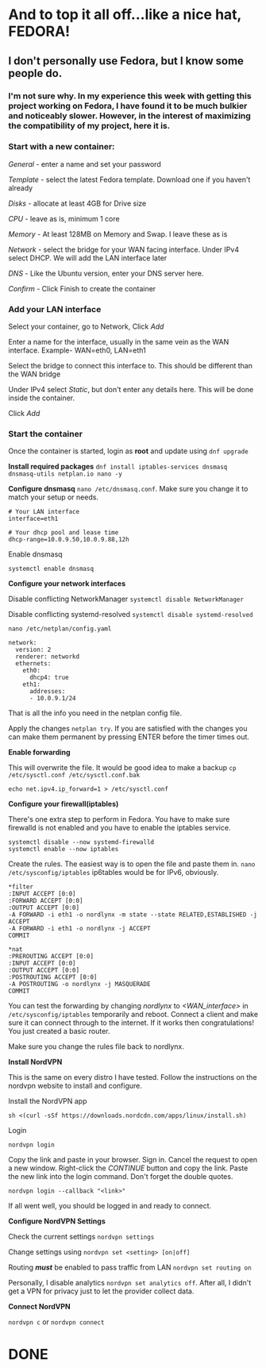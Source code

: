 # And to top it all off...like a nice hat, FEDORA!
## I don't personally use Fedora, but I know some people do.
### I'm not sure why. In my experience this week with getting this project working on Fedora, I have found it to be much bulkier and noticeably slower. However, in the interest of maximizing the compatibility of my project, here it is.

### Start with a new container:

*General* - enter a name and set your password

*Template* - select the latest Fedora template. Download one if you haven't already

*Disks* - allocate at least 4GB for Drive size

*CPU* - leave as is, minimum 1 core

*Memory* - At least 128MB on Memory and Swap. I leave these as is

*Network* - select the bridge for your WAN facing interface. Under IPv4 select DHCP. We will add the LAN interface later

*DNS* - Like the Ubuntu version, enter your DNS server here.

*Confirm* - Click Finish to create the container

### Add your LAN interface

Select your container, go to Network, Click *Add*

Enter a name for the interface, usually in the same vein as the WAN interface. Example- WAN=eth0, LAN=eth1

Select the bridge to connect this interface to. This should be different than the WAN bridge

Under IPv4 select *Static*, but don't enter any details here. This will be done inside the container.

Click *Add*

### Start the container

Once the container is started, login as **root** and update using `dnf upgrade`

**Install required packages** `dnf install iptables-services dnsmasq dnsmasq-utils netplan.io nano -y`

**Configure dnsmasq** `nano /etc/dnsmasq.conf`. Make sure you change it to match your setup or needs.

```
# Your LAN interface
interface=eth1

# Your dhcp pool and lease time
dhcp-range=10.0.9.50,10.0.9.88,12h
```

Enable dnsmasq

`systemctl enable dnsmasq`

**Configure your network interfaces**

Disable conflicting NetworkManager `systemctl disable NetworkManager`

Disable conflicting systemd-resolved `systemctl disable systemd-resolved`

`nano /etc/netplan/config.yaml`

```
network:
  version: 2
  renderer: networkd
  ethernets:
    eth0:
      dhcp4: true
    eth1:
      addresses:
      - 10.0.9.1/24
```

That is all the info you need in the netplan config file.

Apply the changes `netplan try`. If you are satisfied with the changes you can make them permanent by pressing ENTER before the timer times out.

**Enable forwarding**

This will overwrite the file. It would be good idea to make a backup  `cp /etc/sysctl.conf /etc/sysctl.conf.bak`

`echo net.ipv4.ip_forward=1 > /etc/sysctl.conf`


**Configure your firewall(iptables)**

There's one extra step to perform in Fedora. You have to make sure firewalld is not enabled and you have to enable the iptables service.
```
systemctl disable --now systemd-firewalld
systemctl enable --now iptables
```

Create the rules. The easiest way is to open the file and paste them in. `nano /etc/sysconfig/iptables` ip6tables would be for IPv6, obviously.

```
*filter
:INPUT ACCEPT [0:0]
:FORWARD ACCEPT [0:0]
:OUTPUT ACCEPT [0:0]
-A FORWARD -i eth1 -o nordlynx -m state --state RELATED,ESTABLISHED -j ACCEPT
-A FORWARD -i eth1 -o nordlynx -j ACCEPT
COMMIT

*nat
:PREROUTING ACCEPT [0:0]
:INPUT ACCEPT [0:0]
:OUTPUT ACCEPT [0:0]
:POSTROUTING ACCEPT [0:0]
-A POSTROUTING -o nordlynx -j MASQUERADE
COMMIT
```

You can test the forwarding by changing *nordlynx* to *<WAN_interface>* in `/etc/sysconfig/iptables` temporarily and reboot. Connect a client and make sure it can connect through to the internet. If it works then congratulations! You just created a basic router.

Make sure you change the rules file back to nordlynx.

**Install NordVPN**

This is the same on every distro I have tested. Follow the instructions on the nordvpn website to install and configure.

Install the NordVPN app
```
sh <(curl -sSf https://downloads.nordcdn.com/apps/linux/install.sh)
```

Login
```
nordvpn login
```
Copy the link and paste in your browser. Sign in. Cancel the request to open a new window. Right-click the *CONTINUE* button and copy the link. Paste the new link into the login command. Don't forget the double quotes.
```
nordvpn login --callback "<link>"
```

If all went well, you should be logged in and ready to connect.

**Configure NordVPN Settings**

Check the current settings `nordvpn settings`

Change settings using `nordvpn set <setting> [on|off]`

Routing ***must*** be enabled to pass traffic from LAN `nordvpn set routing on`

Personally, I disable analytics `nordvpn set analytics off`. After all, I didn't get a VPN for privacy just to let the provider collect data.

**Connect NordVPN**

`nordvpn c` or `nordvpn connect`

# DONE
